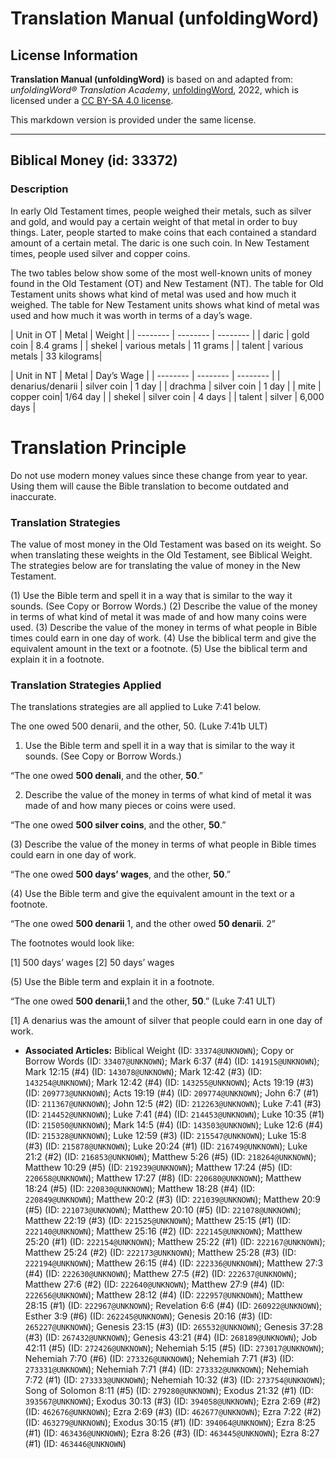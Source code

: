 # Translation Manual (unfoldingWord)

## License Information

**Translation Manual (unfoldingWord)** is based on and adapted from: _unfoldingWord® Translation Academy_, [unfoldingWord](https://unfoldingword.org/utw), 2022, which is licensed under a [CC BY-SA 4.0 license](https://creativecommons.org/licenses/by-sa/4.0/legalcode.en).

This markdown version is provided under the same license.



--------------------------------

## Biblical Money (id: 33372)

### Description

In early Old Testament times, people weighed their metals, such as silver and gold, and would pay a certain weight of that metal in order to buy things. Later, people started to make coins that each contained a standard amount of a certain metal. The daric is one such coin. In New Testament times, people used silver and copper coins.

The two tables below show some of the most well\-known units of money found in the Old Testament (OT) and New Testament (NT). The table for Old Testament units shows what kind of metal was used and how much it weighed. The table for New Testament units shows what kind of metal was used and how much it was worth in terms of a day’s wage.

\| Unit in OT \| Metal \| Weight \| \| \-\-\-\-\-\-\-\- \| \-\-\-\-\-\-\-\- \| \-\-\-\-\-\-\-\- \| \| daric \| gold coin \| 8\.4 grams \| \| shekel \| various metals \| 11 grams \| \| talent \| various metals \| 33 kilograms\|

\| Unit in NT \| Metal \| Day’s Wage \| \| \-\-\-\-\-\-\-\- \| \-\-\-\-\-\-\-\- \| \-\-\-\-\-\-\-\- \| \| denarius/denarii \| silver coin \| 1 day \| \| drachma \| silver coin \| 1 day \| \| mite \| copper coin\| 1/64 day \| \| shekel \| silver coin \| 4 days \| \| talent \| silver \| 6,000 days \|

Translation Principle
=====================

Do not use modern money values since these change from year to year. Using them will cause the Bible translation to become outdated and inaccurate.

### Translation Strategies

The value of most money in the Old Testament was based on its weight. So when translating these weights in the Old Testament, see Biblical Weight. The strategies below are for translating the value of money in the New Testament.

(1\) Use the Bible term and spell it in a way that is similar to the way it sounds. (See Copy or Borrow Words.) (2\) Describe the value of the money in terms of what kind of metal it was made of and how many coins were used. (3\) Describe the value of the money in terms of what people in Bible times could earn in one day of work. (4\) Use the biblical term and give the equivalent amount in the text or a footnote. (5\) Use the biblical term and explain it in a footnote.

### Translation Strategies Applied

The translations strategies are all applied to Luke 7:41 below.

The one owed 500 denarii, and the other, 50\. (Luke 7:41b ULT)

1. Use the Bible term and spell it in a way that is similar to the way it sounds. (See Copy or Borrow Words.)

“The one owed **500 denali**, and the other, **50**.”

2. Describe the value of the money in terms of what kind of metal it was made of and how many pieces or coins were used.

“The one owed **500 silver coins**, and the other, **50**.”

(3\) Describe the value of the money in terms of what people in Bible times could earn in one day of work.

“The one owed **500 days’ wages**, and the other, **50**.”

(4\) Use the Bible term and give the equivalent amount in the text or a footnote.

“The one owed **500 denarii** 1, and the other owed **50 denarii**. 2”

The footnotes would look like:

\[1] 500 days’ wages \[2] 50 days’ wages

(5\) Use the Bible term and explain it in a footnote.

“The one owed **500 denarii**,1 and the other, **50**.” (Luke 7:41 ULT)

\[1] A denarius was the amount of silver that people could earn in one day of work.

* **Associated Articles:** Biblical Weight (ID: `33374@UNKNOWN`); Copy or Borrow Words (ID: `33407@UNKNOWN`); Mark 6:37 (#4) (ID: `141915@UNKNOWN`); Mark 12:15 (#4) (ID: `143078@UNKNOWN`); Mark 12:42 (#3) (ID: `143254@UNKNOWN`); Mark 12:42 (#4) (ID: `143255@UNKNOWN`); Acts 19:19 (#3) (ID: `209773@UNKNOWN`); Acts 19:19 (#4) (ID: `209774@UNKNOWN`); John 6:7 (#1) (ID: `211367@UNKNOWN`); John 12:5 (#2) (ID: `212263@UNKNOWN`); Luke 7:41 (#3) (ID: `214452@UNKNOWN`); Luke 7:41 (#4) (ID: `214453@UNKNOWN`); Luke 10:35 (#1) (ID: `215050@UNKNOWN`); Mark 14:5 (#4) (ID: `143503@UNKNOWN`); Luke 12:6 (#4) (ID: `215328@UNKNOWN`); Luke 12:59 (#3) (ID: `215547@UNKNOWN`); Luke 15:8 (#3) (ID: `215878@UNKNOWN`); Luke 20:24 (#1) (ID: `216749@UNKNOWN`); Luke 21:2 (#2) (ID: `216853@UNKNOWN`); Matthew 5:26 (#5) (ID: `218264@UNKNOWN`); Matthew 10:29 (#5) (ID: `219239@UNKNOWN`); Matthew 17:24 (#5) (ID: `220658@UNKNOWN`); Matthew 17:27 (#8) (ID: `220680@UNKNOWN`); Matthew 18:24 (#5) (ID: `220830@UNKNOWN`); Matthew 18:28 (#4) (ID: `220849@UNKNOWN`); Matthew 20:2 (#3) (ID: `221039@UNKNOWN`); Matthew 20:9 (#5) (ID: `221073@UNKNOWN`); Matthew 20:10 (#5) (ID: `221078@UNKNOWN`); Matthew 22:19 (#3) (ID: `221525@UNKNOWN`); Matthew 25:15 (#1) (ID: `222140@UNKNOWN`); Matthew 25:16 (#2) (ID: `222145@UNKNOWN`); Matthew 25:20 (#1) (ID: `222154@UNKNOWN`); Matthew 25:22 (#1) (ID: `222167@UNKNOWN`); Matthew 25:24 (#2) (ID: `222173@UNKNOWN`); Matthew 25:28 (#3) (ID: `222194@UNKNOWN`); Matthew 26:15 (#4) (ID: `222336@UNKNOWN`); Matthew 27:3 (#4) (ID: `222630@UNKNOWN`); Matthew 27:5 (#2) (ID: `222637@UNKNOWN`); Matthew 27:6 (#2) (ID: `222640@UNKNOWN`); Matthew 27:9 (#4) (ID: `222656@UNKNOWN`); Matthew 28:12 (#4) (ID: `222957@UNKNOWN`); Matthew 28:15 (#1) (ID: `222967@UNKNOWN`); Revelation 6:6 (#4) (ID: `260922@UNKNOWN`); Esther 3:9 (#6) (ID: `262245@UNKNOWN`); Genesis 20:16 (#3) (ID: `265227@UNKNOWN`); Genesis 23:15 (#3) (ID: `265532@UNKNOWN`); Genesis 37:28 (#3) (ID: `267432@UNKNOWN`); Genesis 43:21 (#4) (ID: `268189@UNKNOWN`); Job 42:11 (#5) (ID: `272426@UNKNOWN`); Nehemiah 5:15 (#5) (ID: `273017@UNKNOWN`); Nehemiah 7:70 (#6) (ID: `273326@UNKNOWN`); Nehemiah 7:71 (#3) (ID: `273331@UNKNOWN`); Nehemiah 7:71 (#4) (ID: `273332@UNKNOWN`); Nehemiah 7:72 (#1) (ID: `273333@UNKNOWN`); Nehemiah 10:32 (#3) (ID: `273754@UNKNOWN`); Song of Solomon 8:11 (#5) (ID: `279280@UNKNOWN`); Exodus 21:32 (#1) (ID: `393567@UNKNOWN`); Exodus 30:13 (#3) (ID: `394058@UNKNOWN`); Ezra 2:69 (#2) (ID: `462676@UNKNOWN`); Ezra 2:69 (#3) (ID: `462677@UNKNOWN`); Ezra 7:22 (#2) (ID: `463279@UNKNOWN`); Exodus 30:15 (#1) (ID: `394064@UNKNOWN`); Ezra 8:25 (#1) (ID: `463436@UNKNOWN`); Ezra 8:26 (#3) (ID: `463445@UNKNOWN`); Ezra 8:27 (#1) (ID: `463446@UNKNOWN`)

